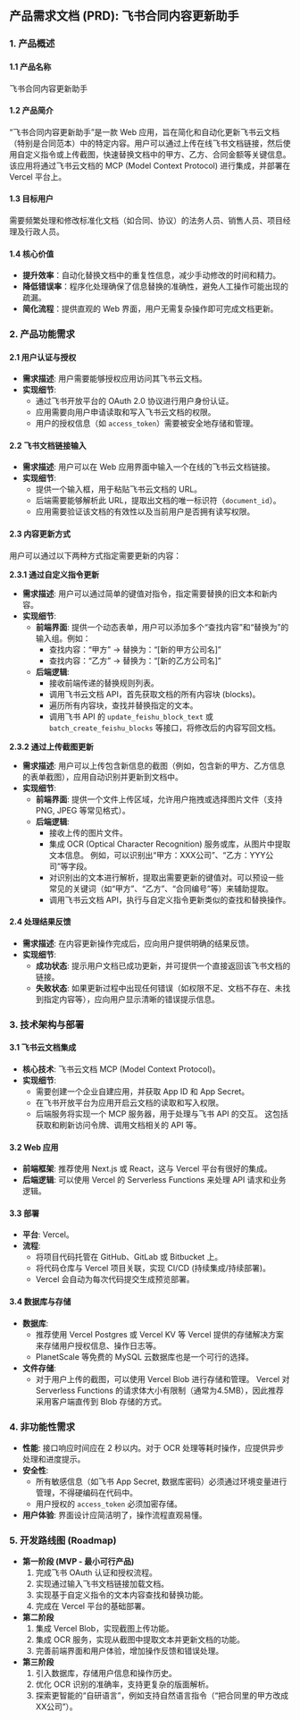 

## **产品需求文档 (PRD): 飞书合同内容更新助手**

### 1. **产品概述**

#### 1.1 **产品名称**
飞书合同内容更新助手

#### 1.2 **产品简介**
“飞书合同内容更新助手”是一款 Web 应用，旨在简化和自动化更新飞书云文档（特别是合同范本）中的特定内容。用户可以通过上传在线飞书文档链接，然后使用自定义指令或上传截图，快速替换文档中的甲方、乙方、合同金额等关键信息。该应用将通过飞书云文档的 MCP (Model Context Protocol) 进行集成，并部署在 Vercel 平台上。

#### 1.3 **目标用户**
需要频繁处理和修改标准化文档（如合同、协议）的法务人员、销售人员、项目经理及行政人员。

#### 1.4 **核心价值**
*   **提升效率**：自动化替换文档中的重复性信息，减少手动修改的时间和精力。
*   **降低错误率**：程序化处理确保了信息替换的准确性，避免人工操作可能出现的疏漏。
*   **简化流程**：提供直观的 Web 界面，用户无需复杂操作即可完成文档更新。

### 2. **产品功能需求**

#### 2.1 **用户认证与授权**

*   **需求描述**: 用户需要能够授权应用访问其飞书云文档。
*   **实现细节**:
    *   通过飞书开放平台的 OAuth 2.0 协议进行用户身份认证。
    *   应用需要向用户申请读取和写入飞书云文档的权限。
    *   用户的授权信息（如 `access_token`）需要被安全地存储和管理。

#### 2.2 **飞书文档链接输入**

*   **需求描述**: 用户可以在 Web 应用界面中输入一个在线的飞书云文档链接。
*   **实现细节**:
    *   提供一个输入框，用于粘贴飞书云文档的 URL。
    *   后端需要能够解析此 URL，提取出文档的唯一标识符（`document_id`）。
    *   应用需要验证该文档的有效性以及当前用户是否拥有读写权限。

#### 2.3 **内容更新方式**

用户可以通过以下两种方式指定需要更新的内容：

**2.3.1 通过自定义指令更新**

*   **需求描述**: 用户可以通过简单的键值对指令，指定需要替换的旧文本和新内容。
*   **实现细节**:
    *   **前端界面**: 提供一个动态表单，用户可以添加多个“查找内容”和“替换为”的输入组。例如：
        *   查找内容：“甲方” -> 替换为：“[新的甲方公司名]”
        *   查找内容：“乙方” -> 替换为：“[新的乙方公司名]”
    *   **后端逻辑**:
        *   接收前端传递的替换规则列表。
        *   调用飞书云文档 API，首先获取文档的所有内容块 (blocks)。
        *   遍历所有内容块，查找并替换指定的文本。
        *   调用飞书 API 的 `update_feishu_block_text` 或 `batch_create_feishu_blocks` 等接口，将修改后的内容写回文档。

**2.3.2 通过上传截图更新**

*   **需求描述**: 用户可以上传包含新信息的截图（例如，包含新的甲方、乙方信息的表单截图），应用自动识别并更新到文档中。
*   **实现细节**:
    *   **前端界面**: 提供一个文件上传区域，允许用户拖拽或选择图片文件（支持 PNG, JPEG 等常见格式）。
    *   **后端逻辑**:
        *   接收上传的图片文件。
        *   集成 OCR (Optical Character Recognition) 服务或库，从图片中提取文本信息。 例如，可以识别出“甲方：XXX公司”、“乙方：YYY公司”等字段。
        *   对识别出的文本进行解析，提取出需要更新的键值对。可以预设一些常见的关键词（如“甲方”、“乙方”、“合同编号”等）来辅助提取。
        *   调用飞书云文档 API，执行与自定义指令更新类似的查找和替换操作。

#### 2.4 **处理结果反馈**

*   **需求描述**: 在内容更新操作完成后，应向用户提供明确的结果反馈。
*   **实现细节**:
    *   **成功状态**: 提示用户文档已成功更新，并可提供一个直接返回该飞书文档的链接。
    *   **失败状态**: 如果更新过程中出现任何错误（如权限不足、文档不存在、未找到指定内容等），应向用户显示清晰的错误提示信息。

### 3. **技术架构与部署**

#### 3.1 **飞书云文档集成**

*   **核心技术**: 飞书云文档 MCP (Model Context Protocol)。
*   **实现细节**:
    *   需要创建一个企业自建应用，并获取 App ID 和 App Secret。
    *   在飞书开放平台为应用开启云文档的读取和写入权限。
    *   后端服务将实现一个 MCP 服务器，用于处理与飞书 API 的交互。 这包括获取和刷新访问令牌、调用文档相关的 API 等。

#### 3.2 **Web 应用**

*   **前端框架**: 推荐使用 Next.js 或 React，这与 Vercel 平台有很好的集成。
*   **后端逻辑**: 可以使用 Vercel 的 Serverless Functions 来处理 API 请求和业务逻辑。

#### 3.3 **部署**

*   **平台**: Vercel。
*   **流程**:
    *   将项目代码托管在 GitHub、GitLab 或 Bitbucket 上。
    *   将代码仓库与 Vercel 项目关联，实现 CI/CD (持续集成/持续部署)。
    *   Vercel 会自动为每次代码提交生成预览部署。

#### 3.4 **数据库与存储**

*   **数据库**:
    *   推荐使用 Vercel Postgres 或 Vercel KV 等 Vercel 提供的存储解决方案来存储用户授权信息、操作日志等。
    *   PlanetScale 等免费的 MySQL 云数据库也是一个可行的选择。
*   **文件存储**:
    *   对于用户上传的截图，可以使用 Vercel Blob 进行存储和管理。 Vercel 对 Serverless Functions 的请求体大小有限制（通常为4.5MB），因此推荐采用客户端直传到 Blob 存储的方式。

### 4. **非功能性需求**

*   **性能**: 接口响应时间应在 2 秒以内。对于 OCR 处理等耗时操作，应提供异步处理和进度提示。
*   **安全性**:
    *   所有敏感信息（如飞书 App Secret, 数据库密码）必须通过环境变量进行管理，不得硬编码在代码中。
    *   用户授权的 `access_token` 必须加密存储。
*   **用户体验**: 界面设计应简洁明了，操作流程直观易懂。

### 5. **开发路线图 (Roadmap)**

*   **第一阶段 (MVP - 最小可行产品)**
    1.  完成飞书 OAuth 认证和授权流程。
    2.  实现通过输入飞书文档链接加载文档。
    3.  实现基于自定义指令的文本内容查找和替换功能。
    4.  完成在 Vercel 平台的基础部署。
*   **第二阶段**
    1.  集成 Vercel Blob，实现截图上传功能。
    2.  集成 OCR 服务，实现从截图中提取文本并更新文档的功能。
    3.  完善前端界面和用户体验，增加操作反馈和错误处理。
*   **第三阶段**
    1.  引入数据库，存储用户信息和操作历史。
    2.  优化 OCR 识别的准确率，支持更复杂的版面解析。
    3.  探索更智能的“自研语言”，例如支持自然语言指令（“把合同里的甲方改成XX公司”）。

